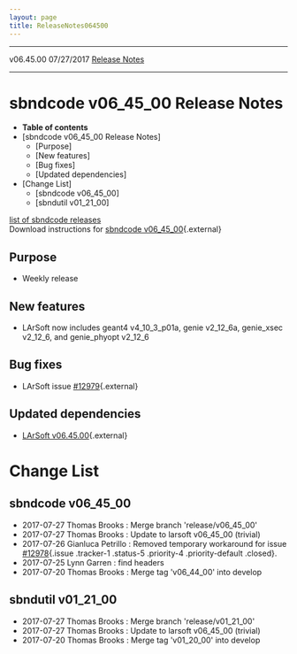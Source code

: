 ```yaml
---
layout: page
title: ReleaseNotes064500
---
```


  ----------- ------------ -- -- ------------------------------------------------------
  v06.45.00   07/27/2017         [Release Notes](ReleaseNotes064500.html)
  ----------- ------------ -- -- ------------------------------------------------------



sbndcode v06\_45\_00 Release Notes
======================================================================================

-   **Table of contents**
-   [sbndcode v06\_45\_00 Release
    Notes]
    -   [Purpose]
    -   [New features]
    -   [Bug fixes]
    -   [Updated dependencies]
-   [Change List]
    -   [sbndcode v06\_45\_00]
    -   [sbndutil v01\_21\_00]

[list of sbndcode
releases](List_of_SBND_code_releases.html)\
Download instructions for [sbndcode
v06\_45\_00](http://scisoft.fnal.gov/scisoft/bundles/sbnd/v06_45_00/sbndcode-v06_45_00.html){.external}



Purpose
----------------------------------

-   Weekly release



New features
--------------------------------------------

-   LArSoft now includes geant4 v4\_10\_3\_p01a, genie v2\_12\_6a,
    genie\_xsec v2\_12\_6, and genie\_phyopt v2\_12\_6



Bug fixes
--------------------------------------

-   LArSoft issue
    [\#12979](https://cdcvs.fnal.gov/redmine/issues/12979){.external}



Updated dependencies
------------------------------------------------------------

-   [LArSoft
    v06.45.00](https://cdcvs.fnal.gov/redmine/projects/larsoft/wiki/ReleaseNotes064500){.external}



Change List
==========================================



sbndcode v06\_45\_00
----------------------------------------------------------

-   2017-07-27 Thomas Brooks : Merge branch \'release/v06\_45\_00\'
-   2017-07-27 Thomas Brooks : Update to larsoft v06\_45\_00 (trivial)
-   2017-07-26 Gianluca Petrillo : Removed temporary workaround for
    issue
    [\#12978](/redmine/issues/12978 "Bug: GausHitFinder requires algorithm configuration even when it does not use it (Closed)"){.issue
    .tracker-1 .status-5 .priority-4 .priority-default .closed}.
-   2017-07-25 Lynn Garren : find headers
-   2017-07-20 Thomas Brooks : Merge tag \'v06\_44\_00\' into develop



sbndutil v01\_21\_00
----------------------------------------------------------

-   2017-07-27 Thomas Brooks : Merge branch \'release/v01\_21\_00\'
-   2017-07-27 Thomas Brooks : Update to larsoft v06\_45\_00 (trivial)
-   2017-07-20 Thomas Brooks : Merge tag \'v01\_20\_00\' into develop
